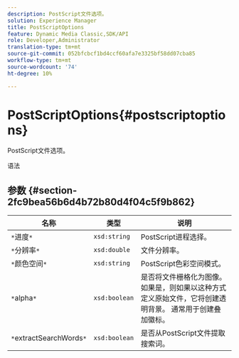 ```yaml
---
description: PostScript文件选项。
solution: Experience Manager
title: PostScriptOptions
feature: Dynamic Media Classic,SDK/API
role: Developer,Administrator
translation-type: tm+mt
source-git-commit: 052bfcbcf1bd4ccf60afa7e3325bf58dd07cba85
workflow-type: tm+mt
source-wordcount: '74'
ht-degree: 10%

---
```



# PostScriptOptions{#postscriptoptions}

PostScript文件选项。

语法

## 参数 {#section-2fc9bea56b6d4b72b80d4f04c5f9b862}

| 名称 | 类型 | 说明 |
|---|---|---|
| `*`进度`*` | `xsd:string` | PostScript进程选择。 |
| `*`分辨率`*` | `xsd:double` | 文件分辨率。 |
| `*`颜色空间`*` | `xsd:string` | PostScript色彩空间模式。 |
| `*`alpha`*` | `xsd:boolean` | 是否将文件栅格化为图像。 如果是，则如果以这种方式定义原始文件，它将创建透明背景。 通常用于创建叠加徽标。 |
| `*`extractSearchWords`*` | `xsd:boolean` | 是否从PostScript文件提取搜索词。 |

